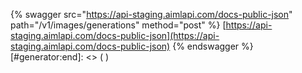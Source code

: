 [#generator:start]: <> ({ "template": "swagger" })
{% swagger src="https://api-staging.aimlapi.com/docs-public-json" path="/v1/images/generations" method="post" %}
[https://api-staging.aimlapi.com/docs-public-json](https://api-staging.aimlapi.com/docs-public-json)
{% endswagger %}
[#generator:end]: <> ( )